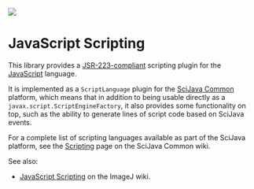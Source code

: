 [![](https://github.com/scijava/scripting-javascript/actions/workflows/build-main.yml/badge.svg)](https://github.com/scijava/scripting-javascript/actions/workflows/build-main.yml)

# JavaScript Scripting

This library provides a
[JSR-223-compliant](https://en.wikipedia.org/wiki/Scripting_for_the_Java_Platform)
scripting plugin for the [JavaScript](https://en.wikipedia.org/wiki/JavaScript)
language.

It is implemented as a `ScriptLanguage` plugin for the [SciJava
Common](https://github.com/scijava/scijava-common) platform, which means that
in addition to being usable directly as a `javax.script.ScriptEngineFactory`,
it also provides some functionality on top, such as the ability to generate
lines of script code based on SciJava events.

For a complete list of scripting languages available as part of the SciJava
platform, see the
[Scripting](https://github.com/scijava/scijava-common/wiki/Scripting) page on
the SciJava Common wiki.

See also:
* [JavaScript Scripting](http://wiki.imagej.net/Javascript_Scripting)
  on the ImageJ wiki.
